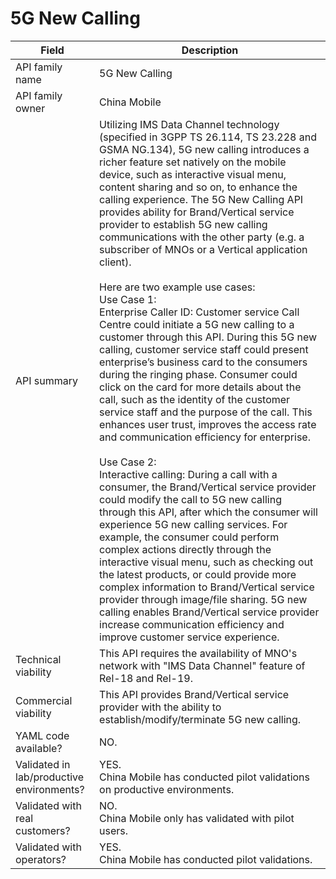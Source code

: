 ﻿# 5G New Calling

| **Field** | Description | 
| ---- | ----- |
| API family name | 5G New Calling |
| API family owner | China Mobile |
| API summary |Utilizing IMS Data Channel technology (specified in 3GPP TS 26.114, TS 23.228 and GSMA NG.134), 5G new calling introduces a richer feature set natively on the mobile device, such as interactive visual menu, content sharing and so on, to enhance the calling experience. The 5G New Calling API provides ability for Brand/Vertical service provider to establish 5G new calling communications with the other party (e.g. a subscriber of MNOs or a Vertical application client). <br><br>Here are two example use cases:<br>Use Case 1:<br>Enterprise Caller ID: Customer service Call Centre could initiate a 5G new calling to a customer through this API. During this 5G new calling, customer service staff could present enterprise’s business card to the consumers during the ringing phase. Consumer could click on the card for more details about the call, such as the identity of the customer service staff and the purpose of the call. This enhances user trust, improves the access rate and communication efficiency for enterprise.<br><br>Use Case 2:<br>Interactive calling: During a call with a consumer, the Brand/Vertical service provider could modify the call to 5G new calling through this API, after which the consumer will experience 5G new calling services. For example, the consumer could perform complex actions directly through the interactive visual menu, such as checking out the latest products, or could provide more complex information to Brand/Vertical service provider through image/file sharing. 5G new calling enables Brand/Vertical service provider increase communication efficiency and improve customer service experience.|
| Technical viability | This API requires the availability of MNO's network with "IMS Data Channel" feature of Rel-18 and Rel-19.|
| Commercial viability | This API provides Brand/Vertical service provider with the ability to establish/modify/terminate 5G new calling.|
| YAML code available? | NO.|
| Validated in lab/productive environments? | YES. <br>China Mobile has conducted pilot validations on  productive environments.|
| Validated with real customers? | NO.<br> China Mobile only has validated with pilot users.|
| Validated with operators? |  YES.<br> China Mobile has conducted pilot validations.|

